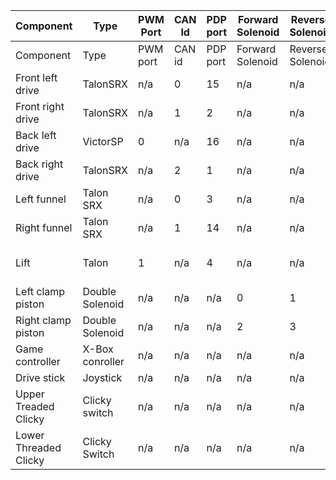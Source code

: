 | Component | Type | PWM Port | CAN Id | PDP port | Forward Solenoid | Reverse Solenoid | USB Port | DIO | Controller Button |
| --------- | ---- | -------- | ------ | -------- | ---------------- | ---------------- | -------- | --- | ----------------- |
|Component|Type|PWM port|CAN id|PDP port|Forward Solenoid|Reverse Solenoid|USB Port|DIO|Controller Button|
|Front left drive|TalonSRX| n/a|0|15|n/a|n/a|n/a|n/a|drive axes|
|Front right drive|TalonSRX|n/a|1|2|n/a|n/a|n/a|n/a|drive axes|
|Back left drive|VictorSP|0|n/a|16|n/a|n/a|n/a|n/a|drive axes|
|Back right drive|TalonSRX|n/a|2|1|n/a|n/a|n/a|n/a|drive axes|
|Left funnel|Talon SRX|n/a|0|3|n/a|n/a|n/a|n/a|leftstick xbox|
|Right funnel|Talon SRX|n/a|1|14|n/a|n/a|n/a|n/a|rightstick xbox|
|Lift|Talon|1|n/a|4|n/a|n/a|n/a|n/a|"up:righttrigger; down:lefttrigger; x|y|b for automated heights"|
|Left clamp piston|Double Solenoid|n/a|n/a|n/a|0|1|n/a|n/a|a button|
|Right clamp piston|Double Solenoid|n/a|n/a|n/a|2|3|n/a|n/a|a button|
|Game controller|X-Box conroller|n/a|n/a|n/a|n/a|n/a|1|n/a|n/a|
|Drive stick|Joystick|n/a|n/a|n/a|n/a|n/a|0|n/a|n/a|
|Upper Treaded Clicky|Clicky switch|n/a|n/a|n/a|n/a|n/a|n/a|0|RUMBLE!!!!|
|Lower Threaded Clicky|Clicky Switch|n/a|n/a|n/a|n/a|n/a|n/a|1|RUMBLE!!!!|
